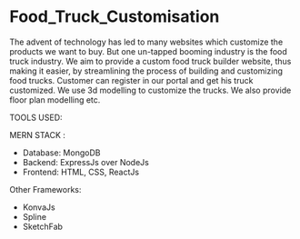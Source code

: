 # Food_Truck_Customisation

The advent of technology has led to many websites which customize the products we want to buy. But one un-tapped booming industry is the food truck industry. 
We aim to provide a custom food truck builder website, thus making it easier, by streamlining the process of building and customizing food trucks.
Customer can register in our portal and get his truck customized. We use 3d modelling to customize the trucks. We also provide floor plan modelling etc.

TOOLS USED:
  
  MERN STACK :
  - Database: MongoDB
  - Backend: ExpressJs over NodeJs
  - Frontend: HTML, CSS, ReactJs
  
  Other Frameworks:
  - KonvaJs
  - Spline
  - SketchFab
